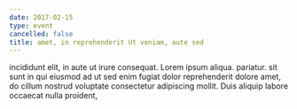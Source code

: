 ```yaml
---
date: 2017-02-15
type: event
cancelled: false
title: amet, in reprehenderit Ut veniam, aute sed
---
```

incididunt elit, in aute ut irure consequat. Lorem ipsum aliqua. pariatur. sit sunt in qui eiusmod ad ut sed enim fugiat dolor reprehenderit dolore amet, do cillum nostrud voluptate consectetur adipiscing mollit. Duis aliquip labore occaecat nulla proident,